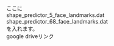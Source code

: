 ここに  
shape_predictor_5_face_landmarks.dat  
shape_predictor_68_face_landmarks.dat  
を入れます。  
google driveリンク  
